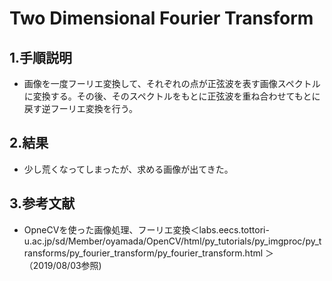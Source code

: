 # Two Dimensional Fourier Transform  

## 1.手順説明  
- 画像を一度フーリエ変換して、それぞれの点が正弦波を表す画像スペクトルに変換する。その後、そのスペクトルをもとに正弦波を重ね合わせてもとに戻す逆フーリエ変換を行う。  

## 2.結果  
- 少し荒くなってしまったが、求める画像が出てきた。

## 3.参考文献 
- OpneCVを使った画像処理、フーリエ変換＜labs.eecs.tottori-u.ac.jp/sd/Member/oyamada/OpenCV/html/py_tutorials/py_imgproc/py_transforms/py_fourier_transform/py_fourier_transform.html
＞　（2019/08/03参照)
